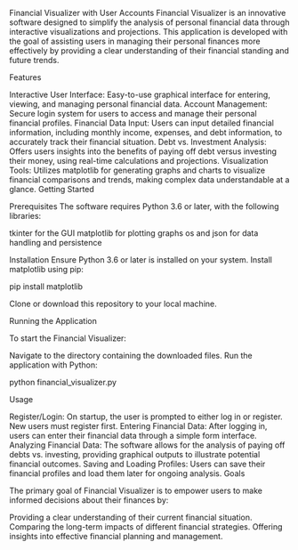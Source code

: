 Financial Visualizer with User Accounts
Financial Visualizer is an innovative software designed to simplify the analysis of personal financial data through interactive visualizations and projections. This application is developed with the goal of assisting users in managing their personal finances more effectively by providing a clear understanding of their financial standing and future trends.

Features

Interactive User Interface: Easy-to-use graphical interface for entering, viewing, and managing personal financial data.
Account Management: Secure login system for users to access and manage their personal financial profiles.
Financial Data Input: Users can input detailed financial information, including monthly income, expenses, and debt information, to accurately track their financial situation.
Debt vs. Investment Analysis: Offers users insights into the benefits of paying off debt versus investing their money, using real-time calculations and projections.
Visualization Tools: Utilizes matplotlib for generating graphs and charts to visualize financial comparisons and trends, making complex data understandable at a glance.
Getting Started

Prerequisites
The software requires Python 3.6 or later, with the following libraries:

tkinter for the GUI
matplotlib for plotting graphs
os and json for data handling and persistence


Installation
Ensure Python 3.6 or later is installed on your system.
Install matplotlib using pip:

pip install matplotlib

Clone or download this repository to your local machine.

Running the Application

To start the Financial Visualizer:

Navigate to the directory containing the downloaded files.
Run the application with Python:

python financial_visualizer.py


Usage

Register/Login: On startup, the user is prompted to either log in or register. New users must register first.
Entering Financial Data: After logging in, users can enter their financial data through a simple form interface.
Analyzing Financial Data: The software allows for the analysis of paying off debts vs. investing, providing graphical outputs to illustrate potential financial outcomes.
Saving and Loading Profiles: Users can save their financial profiles and load them later for ongoing analysis.
Goals

The primary goal of Financial Visualizer is to empower users to make informed decisions about their finances by:

Providing a clear understanding of their current financial situation.
Comparing the long-term impacts of different financial strategies.
Offering insights into effective financial planning and management.
